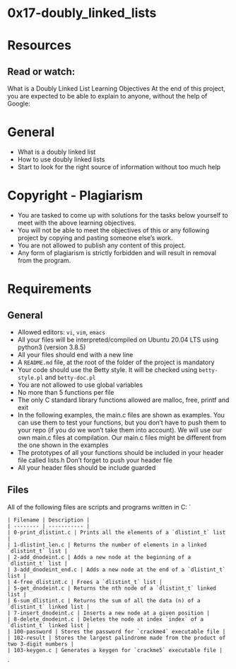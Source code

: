 # 0x17-doubly_linked_lists

# Resources
## Read or watch:

What is a Doubly Linked List
Learning Objectives
At the end of this project, you are expected to be able to explain to anyone, without the help of Google:

# General

- What is a doubly linked list
- How to use doubly linked lists
- Start to look for the right source of information without too much help

# Copyright - Plagiarism

- You are tasked to come up with solutions for the tasks below yourself to meet with the above learning objectives.
- You will not be able to meet the objectives of this or any following project by copying and pasting someone else’s work.
- You are not allowed to publish any content of this project.
- Any form of plagiarism is strictly forbidden and will result in removal from the program.

# Requirements
## General

- Allowed editors: `vi`, `vim`, `emacs`
- All your files will be interpreted/compiled on Ubuntu 20.04 LTS using python3 (version 3.8.5)
- All your files should end with a new line
- A `README.md` file, at the root of the folder of the project is mandatory
- Your code should use the Betty style. It will be checked using `betty-style.pl` and `betty-doc.pl`
- You are not allowed to use global variables
- No more than 5 functions per file
- The only C standard library functions allowed are malloc, free, printf and exit
- In the following examples, the main.c files are shown as examples. You can use them to test your functions, but you don’t have to push them to your repo (if you do we won’t take them into account). We will use our own main.c files at compilation. Our main.c files might be different from the one shown in the examples
- The prototypes of all your functions should be included in your header file called lists.h
Don’t forget to push your header file
- All your header files should be include guarded

## Files
All of the following files are scripts and programs written in C:
`
```
| Filename | Description |
| -------- | ----------- |
| 0-print_dlistint.c | Prints all the elements of a `dlistint_t` list |
| 1-dlistint_len.c | Returns the number of elements in a linked `dlistint_t` list |
| 2-add_dnodeint.c | Adds a new node at the beginning of a `dlistint_t` list |
| 3-add_dnodeint_end.c | Adds a new node at the end of a `dlistint_t` list |
| 4-free_dlistint.c | Frees a `dlistint_t` list |
| 5-get_dnodeint.c | Returns the nth node of a `dlistint_t` linked list |
| 6-sum_dlistint.c | Returns the sum of all the data (n) of a `dlistint_t` linked list |
| 7-insert_dnodeint.c | Inserts a new node at a given position |
| 8-delete_dnodeint.c | Deletes the node at index `index` of a `dlistint_t` linked list |
| 100-password | Stores the password for `crackme4` executable file |
| 102-result | Stores the largest palindrome made from the product of two 3-digit numbers |
| 103-keygen.c | Generates a keygen for `crackme5` executable file |
```
`
